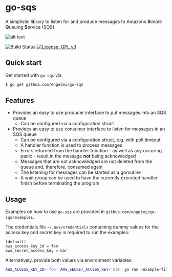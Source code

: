 # go-sqs

A simplistic library to listen for and produce messages to Amazons **S**imple **Q**ueuing **S**ervice (SQS). 

![alt text](https://imgur.com/VbbjtZ7.png "Messaging Gopher")

![Build Status](https://travis-ci.com/engelmi/go-sqs.svg?branch=main)
[![License: GPL v3](https://img.shields.io/badge/License-GPLv3-blue.svg)](https://www.gnu.org/licenses/gpl-3.0)

## Quick start
Get started with `go-sqs` via
```bash
$ go get github.com/engelmi/go-sqs
```

## Features
* Provides an easy to use producer interface to put messages into an SQS queue
  * Can be configured via a configuration struct
* Provides an easy to use consumer interface to listen for messages in an SQS queue
  * Can be configured via a configuration struct, e.g. with poll timeout
  * A handler function is used to process messages
  * Errors returned from the handler function - as well as any occuring panic - result in the message **not** being acknowledged
  * Messages that are not acknowledged are not deleted from the queue and, therefore, consumed again
  * The listening for messages can be started as a goroutine
  * A wait group can be used to have the currently executed handler finish before terminating the program


## Usage
Examples on how to use `go-sqs` are provided in `github.com/engelmi/go-sqs/examples`. 

The credentials file `~/.aws/credentials` containing dummy values for the access key and secret key is required to run the examples: 
```
[default]
aws_access_key_id = foo
aws_secret_access_key = bar
```
Alternatively, provide both values via environment variables: 
```bash
AWS_ACCESS_KEY_ID='foo' AWS_SECRET_ACCESS_KEY='bar' go run <example-file>.go
```
